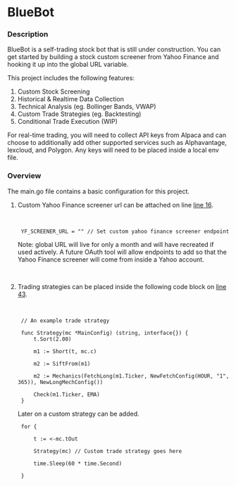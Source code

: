 # BlueBot


### Description

BlueBot is a self-trading stock bot that is still under construction. You can get started by building a stock custom screener from Yahoo Finance and hooking it up into the global URL variable. 

This project includes the following features:

1. Custom Stock Screening
2. Historical & Realtime Data Collection
3. Technical Analysis (eg. Bollinger Bands, VWAP)
4. Custom Trade Strategies (eg. Backtesting) 
5. Conditional Trade Execution (WIP)

For real-time trading, you will need to collect API keys from Alpaca and can choose to additionally add other supported services such as Alphavantage, Iexcloud, and Polygon. Any keys will need to be placed inside a local env file.

### Overview
The main.go file contains a basic configuration for this project. 

1. Custom Yahoo Finance screener url can be attached on line [line 16](https://github.com/cobyeastwood/BlueBot/blob/master/main.go#L16).

	<br/>	

		YF_SCREENER_URL = "" // Set custom yahoo finance screener endpoint


	Note: global URL will live for only a month and will have recreated if used actively. A future OAuth tool will allow endpoints to add so that the Yahoo Finance screener will come from inside a Yahoo account.
	
	<br/>

2. Trading strategies can be placed inside the following code block on [line 43](https://github.com/cobyeastwood/BlueBot/blob/master/main.go#L43).
	
	<br/>
	
		// An example trade strategy
		
		func Strategy(mc *MainConfig) (string, interface{}) {
			t.Sort(2.00)

			m1 := Short(t, mc.c)

			m2 := SiftFrom(m1)

			m2 := Mechanics(FetchLong(m1.Ticker, NewFetchConfig(HOUR, "1", 365)), NewLongMechConfig())

			Check(m1.Ticker, EMA)
		}
	
	Later on a custom strategy can be added.
	<br/>
	
		for {

			t := <-mc.tOut

			Strategy(mc) // Custom trade strategy goes here

			time.Sleep(60 * time.Second)

		}

	<br/> 
	
